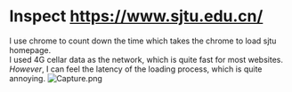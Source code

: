 # Inspect https://www.sjtu.edu.cn/
I use chrome to count down the time which takes the chrome to load sjtu homepage.  
I used 4G cellar data as the network, which is quite fast for most websites.  
_However_, I can feel the latency of the loading process, which is quite annoying.
![Capture.png](https://i.postimg.cc/3NNFr1wX/Capture.png)
